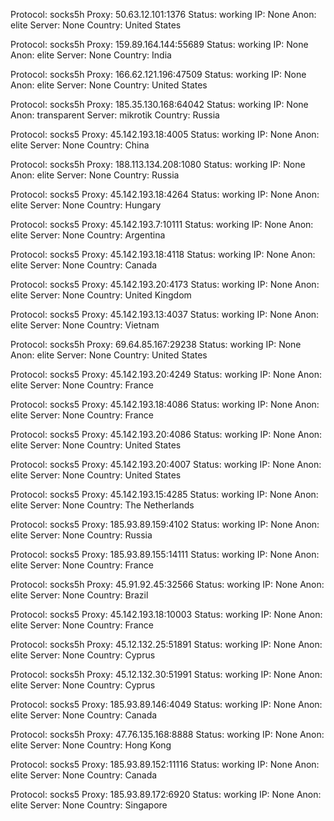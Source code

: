 Protocol: socks5h
Proxy: 50.63.12.101:1376
Status: working
IP: None
Anon: elite
Server: None
Country: United States

Protocol: socks5h
Proxy: 159.89.164.144:55689
Status: working
IP: None
Anon: elite
Server: None
Country: India

Protocol: socks5h
Proxy: 166.62.121.196:47509
Status: working
IP: None
Anon: elite
Server: None
Country: United States

Protocol: socks5h
Proxy: 185.35.130.168:64042
Status: working
IP: None
Anon: transparent
Server: mikrotik
Country: Russia

Protocol: socks5
Proxy: 45.142.193.18:4005
Status: working
IP: None
Anon: elite
Server: None
Country: China

Protocol: socks5h
Proxy: 188.113.134.208:1080
Status: working
IP: None
Anon: elite
Server: None
Country: Russia

Protocol: socks5
Proxy: 45.142.193.18:4264
Status: working
IP: None
Anon: elite
Server: None
Country: Hungary

Protocol: socks5
Proxy: 45.142.193.7:10111
Status: working
IP: None
Anon: elite
Server: None
Country: Argentina

Protocol: socks5
Proxy: 45.142.193.18:4118
Status: working
IP: None
Anon: elite
Server: None
Country: Canada

Protocol: socks5
Proxy: 45.142.193.20:4173
Status: working
IP: None
Anon: elite
Server: None
Country: United Kingdom

Protocol: socks5
Proxy: 45.142.193.13:4037
Status: working
IP: None
Anon: elite
Server: None
Country: Vietnam

Protocol: socks5h
Proxy: 69.64.85.167:29238
Status: working
IP: None
Anon: elite
Server: None
Country: United States

Protocol: socks5
Proxy: 45.142.193.20:4249
Status: working
IP: None
Anon: elite
Server: None
Country: France

Protocol: socks5
Proxy: 45.142.193.18:4086
Status: working
IP: None
Anon: elite
Server: None
Country: France

Protocol: socks5
Proxy: 45.142.193.20:4086
Status: working
IP: None
Anon: elite
Server: None
Country: United States

Protocol: socks5
Proxy: 45.142.193.20:4007
Status: working
IP: None
Anon: elite
Server: None
Country: United States

Protocol: socks5
Proxy: 45.142.193.15:4285
Status: working
IP: None
Anon: elite
Server: None
Country: The Netherlands

Protocol: socks5
Proxy: 185.93.89.159:4102
Status: working
IP: None
Anon: elite
Server: None
Country: Russia

Protocol: socks5
Proxy: 185.93.89.155:14111
Status: working
IP: None
Anon: elite
Server: None
Country: France

Protocol: socks5h
Proxy: 45.91.92.45:32566
Status: working
IP: None
Anon: elite
Server: None
Country: Brazil

Protocol: socks5
Proxy: 45.142.193.18:10003
Status: working
IP: None
Anon: elite
Server: None
Country: France

Protocol: socks5h
Proxy: 45.12.132.25:51891
Status: working
IP: None
Anon: elite
Server: None
Country: Cyprus

Protocol: socks5h
Proxy: 45.12.132.30:51991
Status: working
IP: None
Anon: elite
Server: None
Country: Cyprus

Protocol: socks5
Proxy: 185.93.89.146:4049
Status: working
IP: None
Anon: elite
Server: None
Country: Canada

Protocol: socks5h
Proxy: 47.76.135.168:8888
Status: working
IP: None
Anon: elite
Server: None
Country: Hong Kong

Protocol: socks5
Proxy: 185.93.89.152:11116
Status: working
IP: None
Anon: elite
Server: None
Country: Canada

Protocol: socks5
Proxy: 185.93.89.172:6920
Status: working
IP: None
Anon: elite
Server: None
Country: Singapore

